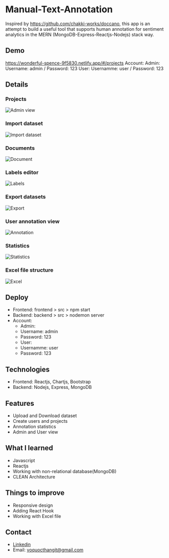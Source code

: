 # Manual-Text-Annotation
Inspired by https://github.com/chakki-works/doccano, this app is an attempt to build a useful tool that supports human annotation for sentiment analytics in the MERN (MongoDB-Express-Reactjs-Nodejs) stack way. 
## Demo 
https://wonderful-spence-9f5830.netlify.app/#/projects
Account:
Admin:  Username: admin / Password: 123
User: Usernamme: user / Password: 123

## Details
### Projects
![Admin view](https://i.ibb.co/JcGg8fn/user-list.png)
### Import dataset
![Import dataset](https://i.ibb.co/BsLNppN/import.png)
### Documents
![Document](https://i.ibb.co/wKXm9zy/document.png)
### Labels editor
![Labels](https://i.ibb.co/ynn7w7y/labels.png)
### Export datasets
![Export](https://i.ibb.co/mTxvZGZ/export.png)
### User annotation view
![Annotation](https://i.ibb.co/Fh85G7L/documents.png)
### Statistics
![Statistics](https://i.ibb.co/VQW9LfJ/statistic1.png)
### Excel file structure
![Excel](https://i.ibb.co/hD1xdZd/excel-view.png)
## Deploy 
* Frontend:   frontend > src > npm start 
* Backend:    backend > src > nodemon server
* Account: 
   * Admin: 
    * Username: admin 
    * Password: 123 
   * User:
    * Usernamme: user
    * Password: 123
## Technologies 
* Frontend: Reactjs, Chartjs, Bootstrap
* Backend: Nodejs, Express, MongoDB
## Features
* Upload and Download dataset
* Create users and projects
* Annotation statistics
* Admin and User view
## What I learned
* Javascript 
* Reactjs 
* Working with non-relational database(MongoDB)
* CLEAN Architecture
## Things to improve
* Responsive design 
* Adding React Hook
* Working with Excel file
## Contact
* [Linkedin](https://www.linkedin.com/in/voqthang/)
* Email: voquocthangit@gmail.com

